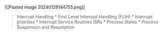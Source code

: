 ![[Pasted image 20240129144755.png]]
> Interrupt Handling * First Level Interrupt Handling (FLIH) * Interrupt priorities * Interrupt Service Routines ISRs * Process States * Process Suspension and Resumption